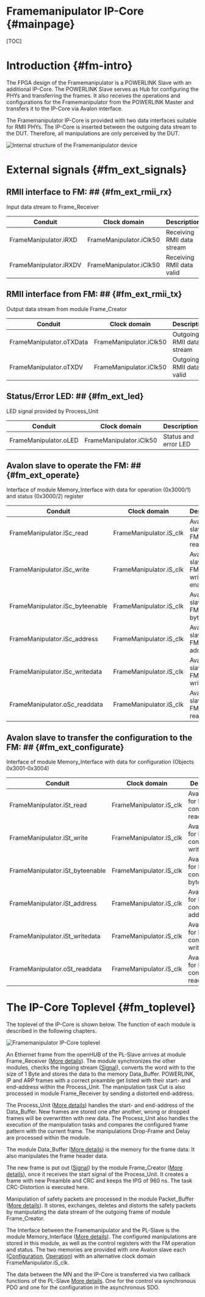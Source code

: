 Framemanipulator IP-Core {#mainpage}
==============================

[TOC]


# Introduction {#fm-intro}


The FPGA design of the Framemanipulator is a POWERLINK Slave with an additional IP-Core. The POWERLINK Slave serves as Hub for configuring the PHYs and transferring the frames. It also receives the operations and configurations for the Framemanipulator from the POWERLINK Master and transfers it to the IP-Core via Avalon interface.

The Framemanipulator IP-Core is provided with two data interfaces suitable for RMII PHYs. The IP-Core is inserted between the outgoing data stream to the DUT. Therefore, all manipulations are only perceived by the DUT.

![](Structure.png "Internal structure of the Framemanipulator device")









# External signals {#fm_ext_signals}

## RMII interface to FM: ## {#fm_ext_rmii_rx}

Input data stream to Frame_Receiver

Conduit | Clock domain  | Description
------- | ------------- | ---------
FrameManipulator.iRXD       | FrameManipulator.iClk50 | Receiving RMII data stream
FrameManipulator.iRXDV      | FrameManipulator.iClk50 | Receiving RMII data valid

## RMII interface from FM: ## {#fm_ext_rmii_tx}

Output data stream from module Frame_Creator

Conduit | Clock domain  | Description
------- | ------------- | ---------
FrameManipulator.oTXData    | FrameManipulator.iClk50 | Outgoing RMII data stream
FrameManipulator.oTXDV      | FrameManipulator.iClk50 | Outgoing RMII data valid

## Status/Error LED: ## {#fm_ext_led}

LED signal provided by Process_Unit

Conduit | Clock domain  | Description
------- | ------------- | ---------
FrameManipulator.oLED      | FrameManipulator.iClk50 | Status and error LED

## Avalon slave to operate the FM: ## {#fm_ext_operate}

Interface of module Memory_Interface with data for operation (0x3000/1) and status (0x3000/2) register

Conduit | Clock domain  | Description
------- | ------------- | ---------
FrameManipulator.iSc_read        | FrameManipulator.iS_clk | Avalon slave for FM control read enable
FrameManipulator.iSc_write       | FrameManipulator.iS_clk | Avalon slave for FM control write enable
FrameManipulator.iSc_byteenable  | FrameManipulator.iS_clk | Avalon slave for FM control byte enable
FrameManipulator.iSc_address     | FrameManipulator.iS_clk | Avalon slave for FM control address
FrameManipulator.iSc_writedata   | FrameManipulator.iS_clk | Avalon slave for FM control write data
FrameManipulator.oSc_readdata    | FrameManipulator.iS_clk | Avalon slave for FM control read data

## Avalon slave to transfer the configuration to the FM: ## {#fm_ext_configurate}

Interface of module Memory_Interface with data for configuration (Objects 0x3001-0x3004)

Conduit | Clock domain  | Description
------- | ------------- | ---------
FrameManipulator.iSt_read        | FrameManipulator.iS_clk | Avalon slave for FM task configuration read enable
FrameManipulator.iSt_write       | FrameManipulator.iS_clk | Avalon slave for FM task configuration write enable
FrameManipulator.iSt_byteenable  | FrameManipulator.iS_clk | Avalon slave for FM task configuration byte enable
FrameManipulator.iSt_address     | FrameManipulator.iS_clk | Avalon slave for FM task configuration address
FrameManipulator.iSt_writedata   | FrameManipulator.iS_clk | Avalon slave for FM task configuration write data
FrameManipulator.oSt_readdata    | FrameManipulator.iS_clk | Avalon slave for FM task configuration read data






# The IP-Core Toplevel {#fm_toplevel}


The toplevel of the IP-Core is shown below. The function of each module is described in the following chapters.

![](toplevel.png "Framemanipulator IP-Core toplevel")


An Ethernet frame from the openHUB of the PL-Slave arrives at module Frame_Receiver ([More details](doc_frame_receiver.html)). The module synchronizes the other modules, checks the ingoing stream ([Signal](#fm_ext_rmii_rx)), converts the word with to the size of 1 Byte and stores the data to the memory Data_Buffer. POWERLINK, IP and ARP frames with a correct preamble get listed with their start- and end-address within the Process_Unit. The manipulation task Cut is also processed in module Frame_Receiver by sending a distorted end-address.

The Process_Unit ([More details](doc_process_unit.html)) handles the start- and end-address of the Data_Buffer. New frames are stored one after another, wrong or dropped frames will be overwritten with new data. The Process_Unit also handles the execution of the manipulation tasks and compares the configured frame pattern with the current frame. The manipulations Drop-Frame and Delay are processed within the module.

The module Data_Buffer ([More details](doc_data_buffer.html)) is the memory for the frame data. It also manipulates the frame header data.

The new frame is put out ([Signal](#fm_ext_rmii_tx)) by the module Frame_Creator ([More details](doc_frame_creator.html)), once it receives the start signal of the Process_Unit. It creates a frame with new Preamble and CRC and keeps the IPG of 960 ns. The task CRC-Distortion is executed here.

Manipulation of safety packets are processed in the module Packet_Buffer ([More details](doc_packet_buffer.html)). It stores, exchanges, deletes and distorts the safety packets by manipulating the data stream of the outgoing frame of module Frame_Creator.

The Interface between the Framemanipulator and the PL-Slave is the module Memory_Interface ([More details](doc_memory_interface.html)). The configured manipulations are stored in this module, as well as the control registers with the FM operation and status. The two memories are provided with one Avalon slave each ([Configuration](#fm_ext_configurate), [Operation](#fm_ext_operate)) with an alternative clock domain FrameManipulator.iS_clk.

The data between the MN and the IP-Core is transferred via two callback functions of the PL-Slave [More details](doc_software.html). One for the control via synchronous PDO and one for the configuration in the asynchronous SDO.






